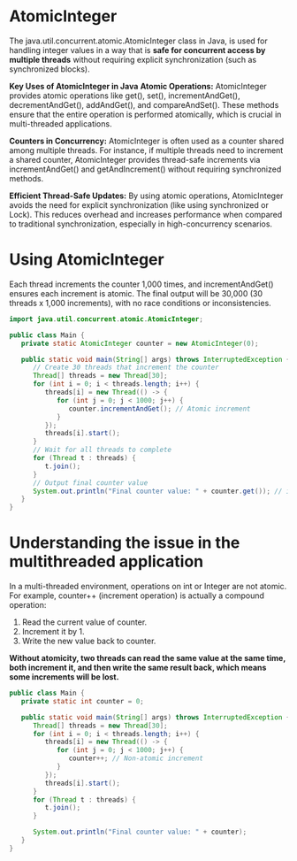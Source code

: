 # AtomicInteger

The java.util.concurrent.atomic.AtomicInteger class in Java, is used for handling integer values in a way that is **safe for concurrent access by multiple threads** without requiring explicit synchronization (such as synchronized blocks).

**Key Uses of AtomicInteger in Java**
**Atomic Operations:** AtomicInteger provides atomic operations like get(), set(), incrementAndGet(), decrementAndGet(), addAndGet(), and compareAndSet(). These methods ensure that the entire operation is performed atomically, which is crucial in multi-threaded applications.

**Counters in Concurrency:** AtomicInteger is often used as a counter shared among multiple threads. For instance, if multiple threads need to increment a shared counter, AtomicInteger provides thread-safe increments via incrementAndGet() and getAndIncrement() without requiring synchronized methods.

**Efficient Thread-Safe Updates:** By using atomic operations, AtomicInteger avoids the need for explicit synchronization (like using synchronized or Lock). This reduces overhead and increases performance when compared to traditional synchronization, especially in high-concurrency scenarios.

# Using AtomicInteger
Each thread increments the counter 1,000 times, and incrementAndGet() ensures each increment is atomic.
The final output will be 30,000 (30 threads x 1,000 increments), with no race conditions or inconsistencies.
```java
import java.util.concurrent.atomic.AtomicInteger;

public class Main {
   private static AtomicInteger counter = new AtomicInteger(0);

   public static void main(String[] args) throws InterruptedException {
      // Create 30 threads that increment the counter
      Thread[] threads = new Thread[30];
      for (int i = 0; i < threads.length; i++) {
         threads[i] = new Thread(() -> {
            for (int j = 0; j < 1000; j++) {
               counter.incrementAndGet(); // Atomic increment
            }
         });
         threads[i].start();
      }
      // Wait for all threads to complete
      for (Thread t : threads) {
         t.join();
      }
      // Output final counter value
      System.out.println("Final counter value: " + counter.get()); // it will always print 30000
   }
}

```

# Understanding the issue in the multithreaded application 
In a multi-threaded environment, operations on int or Integer are not atomic. For example, counter++ (increment operation) is actually a compound operation:
1. Read the current value of counter.
2. Increment it by 1.
3. Write the new value back to counter.

**Without atomicity, two threads can read the same value at the same time, both increment it, and then write the same result back, which means some increments will be lost.**
```java
public class Main {
   private static int counter = 0;

   public static void main(String[] args) throws InterruptedException {
      Thread[] threads = new Thread[30];
      for (int i = 0; i < threads.length; i++) {
         threads[i] = new Thread(() -> {
            for (int j = 0; j < 1000; j++) {
               counter++; // Non-atomic increment
            }
         });
         threads[i].start();
      }
      for (Thread t : threads) {
         t.join();
      }

      System.out.println("Final counter value: " + counter);
   }
}

```

